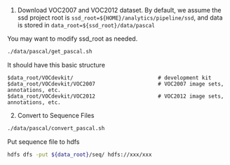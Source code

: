 1. Download VOC2007 and VOC2012 dataset.
By default, we assume the ssd project root is ```ssd_root=${HOME}/analytics/pipeline/ssd```,
and data is stored in ```data_root=${ssd_root}/data/pascal```

You may want to modify ssd_root as needed.

```bash
./data/pascal/get_pascal.sh
```

It should have this basic structure

```
$data_root/VOCdevkit/                           # development kit
$data_root/VOCdevkit/VOC2007                    # VOC2007 image sets, annotations, etc.
$data_root/VOCdevkit/VOC2012                    # VOC2012 image sets, annotations, etc.
```

2. Convert to Sequence Files
```bash
./data/pascal/convert_pascal.sh
```

Put sequence file to hdfs
```bash
hdfs dfs -put ${data_root}/seq/ hdfs://xxx/xxx
```